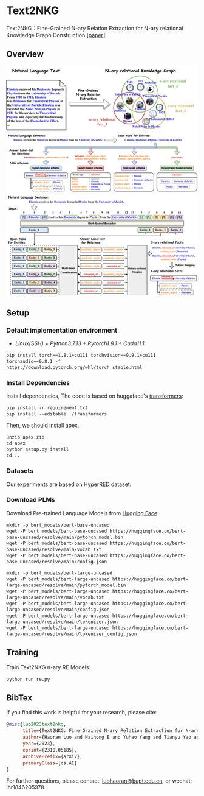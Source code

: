 # Text2NKG
Text2NKG：Fine-Grained N-ary Relation Extraction for N-ary relational Knowledge Graph Construction \[[paper](https://arxiv.org/abs/2310.05185)\].

## Overview
![](./figs/F0.drawio.png)
![](./figs/F1.drawio.png)
![](./figs/F2.drawio.png)



## Setup

### Default implementation environment

* *Linux(SSH) + Python3.7.13 + Pytorch1.8.1 + Cuda11.1*

```
pip install torch==1.8.1+cu111 torchvision==0.9.1+cu111 torchaudio==0.8.1 -f https://download.pytorch.org/whl/torch_stable.html
```

### Install Dependencies

Install dependencies, The code is based on huggaface's [transformers](https://github.com/huggingface/transformers):
```
pip install -r requirement.txt
pip install --editable ./transformers
```
Then, we should install [apex](https://github.com/NVIDIA/apex).
```
unzip apex.zip
cd apex
python setup.py install
cd ..
```

### Datasets
Our experiments are based on HyperRED dataset. 

### Download PLMs

Download Pre-trained Language Models from [Hugging Face](https://huggingface.co/): 
```
mkdir -p bert_models/bert-base-uncased
wget -P bert_models/bert-base-uncased https://huggingface.co/bert-base-uncased/resolve/main/pytorch_model.bin
wget -P bert_models/bert-base-uncased https://huggingface.co/bert-base-uncased/resolve/main/vocab.txt
wget -P bert_models/bert-base-uncased https://huggingface.co/bert-base-uncased/resolve/main/config.json
```
```
mkdir -p bert_models/bert-large-uncased
wget -P bert_models/bert-large-uncased https://huggingface.co/bert-large-uncased/resolve/main/pytorch_model.bin
wget -P bert_models/bert-large-uncased https://huggingface.co/bert-large-uncased/resolve/main/vocab.txt
wget -P bert_models/bert-large-uncased https://huggingface.co/bert-large-uncased/resolve/main/config.json
wget -P bert_models/bert-large-uncased https://huggingface.co/bert-large-uncased/resolve/main/tokenizer.json
wget -P bert_models/bert-large-uncased https://huggingface.co/bert-large-uncased/resolve/main/tokenizer_config.json
```
## Training

Train Text2NKG n-ary RE Models:
```
python run_re.py
```

## BibTex

If you find this work is helpful for your research, please cite:

```bibtex
@misc{luo2023text2nkg,
      title={Text2NKG: Fine-Grained N-ary Relation Extraction for N-ary relational Knowledge Graph Construction}, 
      author={Haoran Luo and Haihong E and Yuhao Yang and Tianyu Yao and Yikai Guo and Zichen Tang and Wentai Zhang and Kaiyang Wan and Shiyao Peng and Meina Song and Wei Lin},
      year={2023},
      eprint={2310.05185},
      archivePrefix={arXiv},
      primaryClass={cs.AI}
}
```

For further questions, please contact: luohaoran@bupt.edu.cn, or wechat: lhr1846205978.